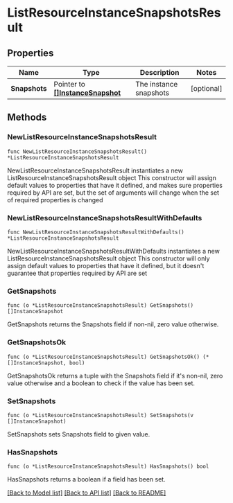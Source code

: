 # ListResourceInstanceSnapshotsResult

## Properties

Name | Type | Description | Notes
------------ | ------------- | ------------- | -------------
**Snapshots** | Pointer to [**[]InstanceSnapshot**](InstanceSnapshot.md) | The instance snapshots | [optional] 

## Methods

### NewListResourceInstanceSnapshotsResult

`func NewListResourceInstanceSnapshotsResult() *ListResourceInstanceSnapshotsResult`

NewListResourceInstanceSnapshotsResult instantiates a new ListResourceInstanceSnapshotsResult object
This constructor will assign default values to properties that have it defined,
and makes sure properties required by API are set, but the set of arguments
will change when the set of required properties is changed

### NewListResourceInstanceSnapshotsResultWithDefaults

`func NewListResourceInstanceSnapshotsResultWithDefaults() *ListResourceInstanceSnapshotsResult`

NewListResourceInstanceSnapshotsResultWithDefaults instantiates a new ListResourceInstanceSnapshotsResult object
This constructor will only assign default values to properties that have it defined,
but it doesn't guarantee that properties required by API are set

### GetSnapshots

`func (o *ListResourceInstanceSnapshotsResult) GetSnapshots() []InstanceSnapshot`

GetSnapshots returns the Snapshots field if non-nil, zero value otherwise.

### GetSnapshotsOk

`func (o *ListResourceInstanceSnapshotsResult) GetSnapshotsOk() (*[]InstanceSnapshot, bool)`

GetSnapshotsOk returns a tuple with the Snapshots field if it's non-nil, zero value otherwise
and a boolean to check if the value has been set.

### SetSnapshots

`func (o *ListResourceInstanceSnapshotsResult) SetSnapshots(v []InstanceSnapshot)`

SetSnapshots sets Snapshots field to given value.

### HasSnapshots

`func (o *ListResourceInstanceSnapshotsResult) HasSnapshots() bool`

HasSnapshots returns a boolean if a field has been set.


[[Back to Model list]](../README.md#documentation-for-models) [[Back to API list]](../README.md#documentation-for-api-endpoints) [[Back to README]](../README.md)


